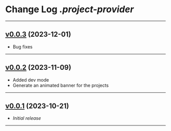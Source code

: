 # Change Log _.project-provider_

---

## [v0.0.3](https://github.com/cophilot/.project-provider/tree/0.0.3) (2023-12-01)

-   Bug fixes

---

## [v0.0.2](https://github.com/cophilot/.project-provider/tree/0.0.2) (2023-11-09)

-   Added dev mode
-   Generate an animated banner for the projects

---

## [v0.0.1](https://github.com/cophilot/.project-provider/tree/0.0.1) (2023-10-21)

-   _Initial release_

---
